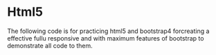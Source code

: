 # Html5
The following code is for practicing html5 and bootstrap4 forcreating a effective fullu responsive 
and with maximum features of bootstrap to demonstrate all code to them.
